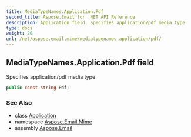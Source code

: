 ```yaml
---
title: MediaTypeNames.Application.Pdf
second_title: Aspose.Email for .NET API Reference
description: Application field. Specifies application/pdf media type
type: docs
weight: 20
url: /net/aspose.email.mime/mediatypenames.application/pdf/
---
```

## MediaTypeNames.Application.Pdf field

Specifies application/pdf media type

```csharp
public const string Pdf;
```

### See Also

* class [Application](../)
* namespace [Aspose.Email.Mime](../../mediatypenames.application/)
* assembly [Aspose.Email](../../../)



